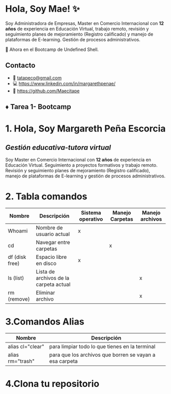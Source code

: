 # Hola, Soy Mae! ✨

Soy Administradora de Empresas, Master en Comercio Internacional con **12 años** de experiencia en Educación Virtual, trabajo remoto, revisión y seguimiento planes de mejoramiento (Registro calificado) y manejo de plataformas de E-learning. Gestión de procesos administrativos.

:memo: Ahora en el Bootcamp de Undefined Shell. 

## Contacto

- :e-mail: tatapeco@gmail.com
- :computer: https://www.linkedin.com/in/margarethpenae/
- :telescope: https://github.com/Maecitape

## :diamonds: Tarea 1- Bootcamp

# 1. Hola, Soy Margareth Peña Escorcia
## _Gestión educativa-tutora virtual_
Soy Master en Comercio Internacional con **12 años** de experiencia en Educación Virtual. Seguimiento a proyectos formativos y trabajo remoto. Revisión y seguimiento planes de mejoramiento (Registro calificado), manejo de plataformas de E-learning y gestión de procesos administrativos.

# 2. Tabla comandos 

| Nombre | Descripción |Sistema operativo|Manejo Carpetas|Manejo archivos|
|--------|-------------|-----------------|---------------|--------------|
|Whoami  |Nombre de usuario actual|x|
|cd|Navegar entre carpetas||x|
|df (disk free)|Espacio libre en disco|x|
|ls (list)| Lista de archivos de la carpeta actual| | |x|
|rm (remove)|Eliminar archivo| | |x|

# 3.Comandos Alias

| Nombre | Descripción |
|--------|-------------|
|alias cl="clear"|para limpiar todo lo que tienes en la terminal|
|alias rm="trash"|para que los archivos que borren se vayan a esa carpeta|

# 4.Clona tu repositorio

